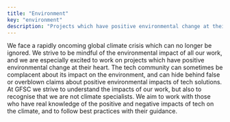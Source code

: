 ```yaml
---
title: "Environment"
key: "environment"
description: "Projects which have positive environmental change at their heart."
---
```

We face a rapidly oncoming global climate crisis which can no longer be ignored. We strive to be mindful of the environmental impact of all our work, and we are especially excited to work on projects which have positive environmental change at their heart. The tech community can sometimes be complacent about its impact on the environment, and can hide behind false or overblown claims about positive environmental impacts of tech solutions. At GFSC we strive to understand the impacts of our work, but also to recognise that we are not climate specialists. We aim to work with those who have real knowledge of the positive and negative impacts of tech on the climate, and to follow best practices with their guidance.